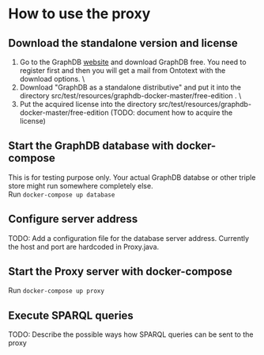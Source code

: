 # How to use the proxy
## Download the standalone version and license
1. Go to the GraphDB [website](https://graphdb.ontotext.com/) and download GraphDB free. You need to register first and then you will get a mail from Ontotext with the download options. \
2. Download "GraphDB as a standalone distributive" and put it into the directory src/test/resources/graphdb-docker-master/free-edition . \
3. Put the acquired license into the directory src/test/resources/graphdb-docker-master/free-edition (TODO: document how to acquire the license)

## Start the GraphDB database with docker-compose
This is for testing purpose only. Your actual GraphDB databse or other triple store might run somewhere completely else.\
Run `docker-compose up database`

## Configure server address
TODO: Add a configuration file for the database server address. Currently the host and port are hardcoded in Proxy.java.

## Start the Proxy server with docker-compose
Run `docker-compose up proxy`

## Execute SPARQL queries
TODO: Describe the possible ways how SPARQL queries can be sent to the proxy
